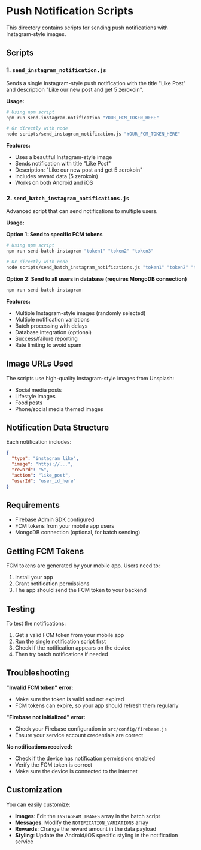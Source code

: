 # Push Notification Scripts

This directory contains scripts for sending push notifications with Instagram-style images.

## Scripts

### 1. `send_instagram_notification.js`
Sends a single Instagram-style push notification with the title "Like Post" and description "Like our new post and get 5 zerokoin".

**Usage:**
```bash
# Using npm script
npm run send-instagram-notification "YOUR_FCM_TOKEN_HERE"

# Or directly with node
node scripts/send_instagram_notification.js "YOUR_FCM_TOKEN_HERE"
```

**Features:**
- Uses a beautiful Instagram-style image
- Sends notification with title "Like Post"
- Description: "Like our new post and get 5 zerokoin"
- Includes reward data (5 zerokoin)
- Works on both Android and iOS

### 2. `send_batch_instagram_notifications.js`
Advanced script that can send notifications to multiple users.

**Usage:**

**Option 1: Send to specific FCM tokens**
```bash
# Using npm script
npm run send-batch-instagram "token1" "token2" "token3"

# Or directly with node
node scripts/send_batch_instagram_notifications.js "token1" "token2" "token3"
```

**Option 2: Send to all users in database (requires MongoDB connection)**
```bash
npm run send-batch-instagram
```

**Features:**
- Multiple Instagram-style images (randomly selected)
- Multiple notification variations
- Batch processing with delays
- Database integration (optional)
- Success/failure reporting
- Rate limiting to avoid spam

## Image URLs Used

The scripts use high-quality Instagram-style images from Unsplash:
- Social media posts
- Lifestyle images
- Food posts
- Phone/social media themed images

## Notification Data Structure

Each notification includes:
```json
{
  "type": "instagram_like",
  "image": "https://...",
  "reward": "5",
  "action": "like_post",
  "userId": "user_id_here"
}
```

## Requirements

- Firebase Admin SDK configured
- FCM tokens from your mobile app users
- MongoDB connection (optional, for batch sending)

## Getting FCM Tokens

FCM tokens are generated by your mobile app. Users need to:
1. Install your app
2. Grant notification permissions
3. The app should send the FCM token to your backend

## Testing

To test the notifications:
1. Get a valid FCM token from your mobile app
2. Run the single notification script first
3. Check if the notification appears on the device
4. Then try batch notifications if needed

## Troubleshooting

**"Invalid FCM token" error:**
- Make sure the token is valid and not expired
- FCM tokens can expire, so your app should refresh them regularly

**"Firebase not initialized" error:**
- Check your Firebase configuration in `src/config/firebase.js`
- Ensure your service account credentials are correct

**No notifications received:**
- Check if the device has notification permissions enabled
- Verify the FCM token is correct
- Make sure the device is connected to the internet

## Customization

You can easily customize:
- **Images**: Edit the `INSTAGRAM_IMAGES` array in the batch script
- **Messages**: Modify the `NOTIFICATION_VARIATIONS` array
- **Rewards**: Change the reward amount in the data payload
- **Styling**: Update the Android/iOS specific styling in the notification service

